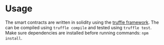 # Usage

The smart contracts are written in solidity using the [truffle framework](http://truffleframework.com/). The can be compiled using `truffle compile` and tested using `truffle test`. Make sure dependencies are installed before running commands: `npm install`.

